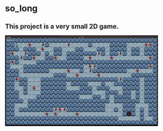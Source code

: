 # so_long
This project is a very small 2D game.
-----------------------------------------
![image alt](https://github.com/Youssef-Nini/so_long/blob/342904a412f40a31a3ef522a6f65b55d290fff27/Screen_Shot.png)
